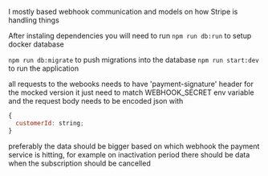 I mostly based webhook communication and models on how Stripe is handling things

After instaling dependencies you will need to run
`npm run db:run`
to setup docker database

`npm run db:migrate`
to push migrations into the database
`npm run start:dev`
to run the application

all requests to the webooks needs to have
'payment-signature' header
for the mocked version it just need to match WEBHOOK_SECRET env variable
and the request body needs to be encoded json with

```js
{
  customerId: string;
}
```

preferably the data should be bigger based on which webhook the payment service is hitting, for example on inactivation period there should be data when the subscription should be cancelled
